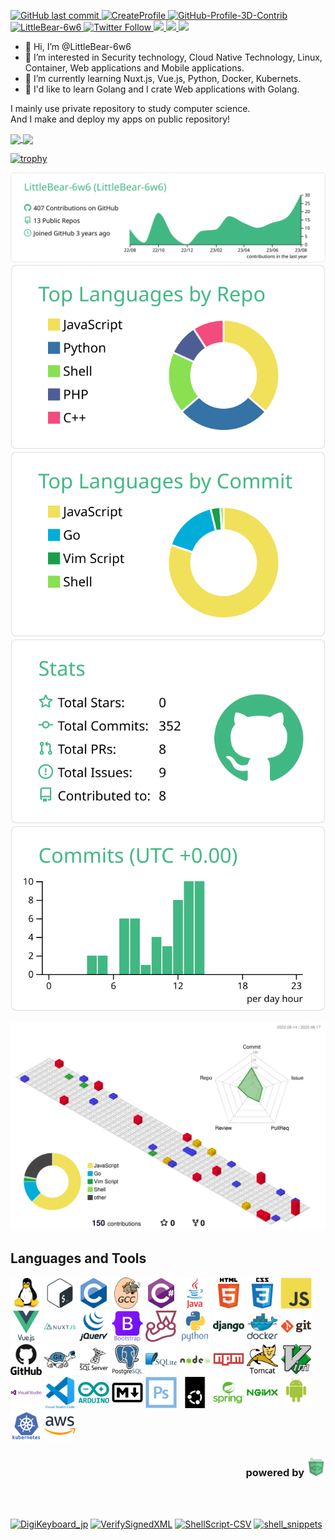<p align="left">
  <a href="https://github.com/LittleBear-6w6">
    <img height="20" alt="GitHub last commit" src="https://img.shields.io/github/last-commit/LittleBear-6w6/LittleBear-6w6?logo=github">
  </a>
  <a href="https://github.com/LittleBear-6w6/LittleBear-6w6/actions/workflows/profile-summary-cards.yml">
    <img height="20" src="https://github.com/LittleBear-6w6/LittleBear-6w6/actions/workflows/profile-summary-cards.yml/badge.svg" alt="CreateProfile" />
  </a>
  <a href="https://github.com/LittleBear-6w6/LittleBear-6w6/actions/workflows/profile-3d.yml">
    <img height="20" src="https://github.com/LittleBear-6w6/LittleBear-6w6/actions/workflows/profile-3d.yml/badge.svg" alt="GitHub-Profile-3D-Contrib" />
  </a>
  <a href="https://github.com/LittleBear-6w6">
    <img height="20" src="https://komarev.com/ghpvc/?username=LittleBear-6w6&style=plastic" alt="LittleBear-6w6" />
  </a>
  <a href="https://twitter.com/littlebear_6w6">
    <img alt="Twitter Follow" src="https://img.shields.io/twitter/follow/littlebear_6w6?style=social">
  </a>
   <a href="https://qiita.com/LittleBear-6w6">
    <img height="20" src="https://qiita-badge.apiapi.app/s/LittleBear-6w6/posts.svg" />
  </a>
  <a href="https://qiita.com/LittleBear-6w6">
    <img height="20" src="https://qiita-badge.apiapi.app/s/LittleBear-6w6/contributions.svg" />
  </a>
  <a href="https://qiita.com/LittleBear-6w6">
    <img height="20" src="https://qiita-badge.apiapi.app/s/LittleBear-6w6/followers.svg" />
  </a>
</p>

- 👋 Hi, I’m @LittleBear-6w6
- 👀 I’m interested in Security technology, Cloud Native Technology, Linux, Container, Web applications and Mobile applications.
- 🌱 I’m currently learning Nuxt.js, Vue.js, Python, Docker, Kubernets.
- 🐻 I'd like to learn Golang and I crate Web applications with Golang.

<!---
LittleBear-6w6/LittleBear-6w6 is a ✨ special ✨ repository because its `README.md` (this file) appears on your GitHub profile.
You can click the Preview link to take a look at your changes.
--->

I mainly use private repository to study computer science.  
And I make and deploy my apps on public repository!

<!---
github-readme-stats
--->
<a href="https://github.com/LittleBear-6w6">
  <img align="center" height="220px" src="https://github-readme-stats.vercel.app/api?username=LittleBear-6w6&count_private=true&show_icons=true&theme=vue" />
</a>
<a href="https://github.com/LittleBear-6w6">
  <img align="center" height="250px" src="https://github-readme-stats.vercel.app/api/top-langs/?username=LittleBear-6w6&layout=compact&card_width=430&langs_count=10&theme=vue" />
</a>

<!---
github-profile-trophy
--->
[![trophy](https://github-profile-trophy.vercel.app/?username=LittleBear-6w6&theme=flat&column=4&margin-w=15&margin-h=15)](https://github.com/LittleBear-6w6)

<!---
github-profile-summary-cards
--->
[![profile-details](https://raw.githubusercontent.com/LittleBear-6w6/LittleBear-6w6/main/profile-summary-card-output/vue/0-profile-details.svg)](https://raw.githubusercontent.com/LittleBear-6w6/LittleBear-6w6/main/profile-summary-card-output/vue/0-profile-details.svg)
[![rep-per-language](https://raw.githubusercontent.com/LittleBear-6w6/LittleBear-6w6/main/profile-summary-card-output/vue/1-repos-per-language.svg)](https://raw.githubusercontent.com/LittleBear-6w6/LittleBear-6w6/main/profile-summary-card-output/vue/1-repos-per-language.svg) [![most-commit-language](https://raw.githubusercontent.com/LittleBear-6w6/LittleBear-6w6/main/profile-summary-card-output/vue/2-most-commit-language.svg)](https://raw.githubusercontent.com/LittleBear-6w6/LittleBear-6w6/main/profile-summary-card-output/vue/2-most-commit-language.svg)
[![stats](https://raw.githubusercontent.com/LittleBear-6w6/LittleBear-6w6/main/profile-summary-card-output/vue/3-stats.svg)](https://raw.githubusercontent.com/LittleBear-6w6/LittleBear-6w6/main/profile-summary-card-output/vue/3-stats.svg) [![productive-time](https://raw.githubusercontent.com/LittleBear-6w6/LittleBear-6w6/main/profile-summary-card-output/vue/4-productive-time.svg)](https://raw.githubusercontent.com/LittleBear-6w6/LittleBear-6w6/main/profile-summary-card-output/vue/4-productive-time.svg)

<!---
github-profile-3d-contrib
--->
[![profile-3d-contrib](https://raw.githubusercontent.com/LittleBear-6w6/LittleBear-6w6/main/profile-3d-contrib/profile-gitblock.svg)](https://raw.githubusercontent.com/LittleBear-6w6/LittleBear-6w6/main/profile-3d-contrib/profile-gitblock.svg)


<h2>Languages and Tools</h2>
<p align="left">
  <img src="https://raw.githubusercontent.com/devicons/devicon/master/icons/linux/linux-original.svg" alt="Linux" width="50" height="50" />
  <img src="https://raw.githubusercontent.com/devicons/devicon/master/icons/bash/bash-original.svg" alt="Bash" width="50" height="50" />
  <img src="https://raw.githubusercontent.com/devicons/devicon/master/icons/c/c-original.svg" alt="C" width="50" height="50" />
  <img src="https://raw.githubusercontent.com/devicons/devicon/master/icons/gcc/gcc-original.svg" alt="GCC" width="50" height="50" />
  <img src="https://raw.githubusercontent.com/devicons/devicon/master/icons/csharp/csharp-original.svg" alt="Cshp" width="50" height="50" />
  <img src="https://raw.githubusercontent.com/devicons/devicon/master/icons/java/java-original-wordmark.svg" alt="Java" width="50" height="50" />
  <img src="https://raw.githubusercontent.com/devicons/devicon/master/icons/html5/html5-original-wordmark.svg" alt="HTML5" width="50" height="50" />
  <img src="https://raw.githubusercontent.com/devicons/devicon/master/icons/css3/css3-original-wordmark.svg" alt="CSS3" width="50" height="50" />
  <img src="https://raw.githubusercontent.com/devicons/devicon/master/icons/javascript/javascript-original.svg" alt="JavaScript" width="50" height="50" />
  <img src="https://raw.githubusercontent.com/devicons/devicon/master/icons/vuejs/vuejs-original-wordmark.svg" alt="Vue.js" width="50" height="50" />
  <img src="https://raw.githubusercontent.com/devicons/devicon/master/icons/nuxtjs/nuxtjs-original-wordmark.svg" alt="Nuxt.js" width="50" height="50" />
  <img src="https://raw.githubusercontent.com/devicons/devicon/master/icons/jquery/jquery-original-wordmark.svg" alt="jQuery" width="50" height="50" />
  <img src="https://raw.githubusercontent.com/devicons/devicon/master/icons/bootstrap/bootstrap-original-wordmark.svg" alt="Bootstrap" width="50" height="50" />
  <img src="https://raw.githubusercontent.com/devicons/devicon/master/icons/jest/jest-plain.svg" alt="Jest" width="50" height="50" />
  <img src="https://raw.githubusercontent.com/devicons/devicon/master/icons/python/python-original-wordmark.svg" alt="Python" width="50" height="50" />
  <img src="https://raw.githubusercontent.com/devicons/devicon/master/icons/django/django-plain-wordmark.svg" alt="django" width="50" height="50" />
  <img src="https://raw.githubusercontent.com/devicons/devicon/master/icons/docker/docker-original-wordmark.svg" alt="Docker" width="50" height="50" />
  <img src="https://github.com/devicons/devicon/blob/master/icons/git/git-original-wordmark.svg" alt="Git" width="50" height="50" />
  <img src="https://raw.githubusercontent.com/devicons/devicon/master/icons/github/github-original-wordmark.svg" alt="GitHub" width="50" height="50" />
  <img src="https://raw.githubusercontent.com/devicons/devicon/master/icons/tortoisegit/tortoisegit-original.svg" alt="Tortoisegit" width="50" height="50" />
  <img src="https://raw.githubusercontent.com/devicons/devicon/master/icons/microsoftsqlserver/microsoftsqlserver-plain-wordmark.svg" alt="MicrosoftSQLServer" width="50" height="50" />
  <img src="https://raw.githubusercontent.com/devicons/devicon/master/icons/postgresql/postgresql-original-wordmark.svg" alt="PostgreSQL" width="50" height="50" />
  <img src="https://raw.githubusercontent.com/devicons/devicon/master/icons/sqlite/sqlite-original-wordmark.svg" alt="SQLite" width="50" height="50" />
  <img src="https://raw.githubusercontent.com/devicons/devicon/master/icons/nodejs/nodejs-original-wordmark.svg" alt="Node.js" width="50" height="50" />
  <img src="https://raw.githubusercontent.com/devicons/devicon/master/icons/npm/npm-original-wordmark.svg" alt="npm" width="50" height="50" />
  <img src="https://raw.githubusercontent.com/devicons/devicon/master/icons/tomcat/tomcat-original-wordmark.svg" alt="tomcat" width="50" height="50" />
  <img src="https://raw.githubusercontent.com/devicons/devicon/master/icons/vim/vim-original.svg" alt="Vim" width="50" height="50" />
  <img src="https://raw.githubusercontent.com/devicons/devicon/master/icons/visualstudio/visualstudio-plain-wordmark.svg" alt="VisualStudio" width="50" height="50" />
  <img src="https://raw.githubusercontent.com/devicons/devicon/master/icons/vscode/vscode-original-wordmark.svg" alt="VSCode" width="50" height="50" />
  
  <img src="https://raw.githubusercontent.com/devicons/devicon/master/icons/arduino/arduino-original-wordmark.svg" alt="Arduino" width="50" height="50" />
   <img src="https://raw.githubusercontent.com/devicons/devicon/master/icons/markdown/markdown-original.svg" alt="Markdown" width="50" height="50" />
  <img src="https://raw.githubusercontent.com/devicons/devicon/master/icons/photoshop/photoshop-line.svg" alt="PhotShop" width="50" height="50" />
  <img src="https://raw.githubusercontent.com/devicons/devicon/master/icons/ubuntu/ubuntu-plain.svg" alt="Ubuntu" width="50" height="50" />
  <img src="https://raw.githubusercontent.com/devicons/devicon/master/icons/spring/spring-original-wordmark.svg" alt="Spring" width="50" height="50" />
  <img src="https://raw.githubusercontent.com/devicons/devicon/master/icons/nginx/nginx-original.svg" alt="NGINX" width="50" height="50" />
  <img src="https://raw.githubusercontent.com/devicons/devicon/master/icons/android/android-original-wordmark.svg" alt="Android" width="50" height="50" />
  <img src="https://raw.githubusercontent.com/devicons/devicon/master/icons/kubernetes/kubernetes-plain-wordmark.svg" alt="Kubernetes" width="50" height="50" />
  <img src="https://raw.githubusercontent.com/devicons/devicon/master/icons/amazonwebservices/amazonwebservices-original-wordmark.svg" alt="AWS" width="50" height="50" />
</p>
<h3 align="right">powered by <img src="https://raw.githubusercontent.com/devicons/devicon/master/icons/devicon/devicon-original-wordmark.svg" alt="devicons" width="30" height="30" /></h3>

<br />
<br />
 
[![DigiKeyboard_jp](https://github-readme-stats.vercel.app/api/pin/?username=LittleBear-6w6&repo=DigiKeyboard_jp&show_owner=true)](https://github.com/LittleBear-6w6/DigiKeyboard_jp)
[![VerifySignedXML](https://github-readme-stats.vercel.app/api/pin/?username=LittleBear-6w6&repo=VerifySignedXML&show_owner=true)](https://github.com/LittleBear-6w6/VerifySignedXML)
[![ShellScript-CSV](https://github-readme-stats.vercel.app/api/pin/?username=LittleBear-6w6&repo=ShellScript-CSV&show_owner=true)](https://github.com/LittleBear-6w6/ShellScript-CSV)
[![shell_snippets](https://github-readme-stats.vercel.app/api/pin/?username=LittleBear-6w6&repo=shell_snippets&show_owner=true)](https://github.com/LittleBear-6w6/shell_snippets)
